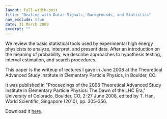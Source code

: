 ```yaml
---
layout: full-width-post
title: "Dealing with Data: Signals, Backgrounds, and Statistics"
nav_exclude: true
date: 31 March 2009
excerpt: ""
---
```


We review the basic statistical tools used by experimental high energy physicists to analyze, interpret, and present data. After an introduction on the meaning of probability, we describe approaches to hypothesis testing, interval estimation, and search procedures.

This paper is the writeup of lectures I gave in June 2008 at the Theoretical Advanced Study Institute in Elementary Particle Physics, in Boulder, CO.

It was published in "Proceedings of the 2008 Theoretical Advanced Study Institute in Elementary Particle Physics: The Dawn of the LHC Era," University of Colorado, Boulder, CO, 2-27 June 2008, edited by T. Han, World Scientific, Singapore (2010), pp. 305-356.

Download it [here]({{site.url}}/assets/papers/TASI2008_statistics.pdf).
